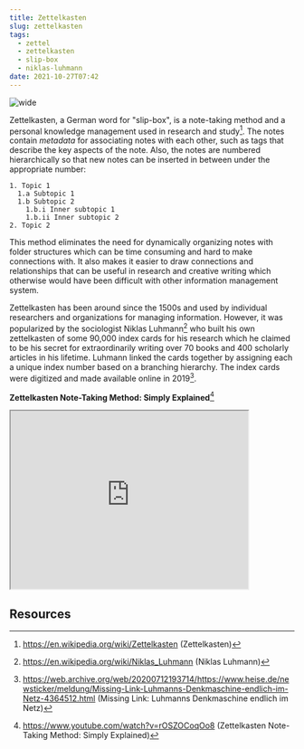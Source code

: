 ```yaml
---
title: Zettelkasten
slug: zettelkasten
tags:
  - zettel
  - zettelkasten
  - slip-box
  - niklas-luhmann
date: 2021-10-27T07:42
---
```



![wide](https://upload.wikimedia.org/wikipedia/commons/3/33/Zettelkasten_%28514941699%29.jpg "image from Wikimedia Commons (cc)")

Zettelkasten, a German word for "slip-box", is a note-taking method and
a personal knowledge management used in research and study[^1]. The notes
contain _metadata_ for associating notes with each other, such as tags that
describe the key aspects of the note. Also, the notes are numbered
hierarchically so that new notes can be inserted in between under the
appropriate number:

```
1. Topic 1
  1.a Subtopic 1
  1.b Subtopic 2
    1.b.i Inner subtopic 1
    1.b.ii Inner subtopic 2
2. Topic 2
```

This method eliminates the need for dynamically organizing notes with folder
structures which can be time consuming and hard to make connections with. It
also makes it easier to draw connections and relationships that can be useful in
research and creative writing which otherwise would have been difficult with
other information management system.

Zettelkasten has been around since the 1500s and used by individual researchers
and organizations for managing information. However, it was popularized by the
sociologist Niklas Luhmann[^2] who built his own zettelkasten of some 90,000
index cards for his research which he claimed to be his secret for
extraordinarily writing over 70 books and 400 scholarly articles in his
lifetime. Luhmann linked the cards together by assigning each a unique index
number based on a branching hierarchy. The index cards were digitized and made
available online in 2019[^3].

**Zettelkasten Note-Taking Method: Simply Explained**[^4]
<iframe width="420" height="315" src="https://www.youtube.com/embed/rOSZOCoqOo8"></iframe>

## Resources

[^1]: https://en.wikipedia.org/wiki/Zettelkasten (Zettelkasten)
[^2]: https://en.wikipedia.org/wiki/Niklas_Luhmann (Niklas Luhmann)
[^3]: https://web.archive.org/web/20200712193714/https://www.heise.de/newsticker/meldung/Missing-Link-Luhmanns-Denkmaschine-endlich-im-Netz-4364512.html (Missing Link: Luhmanns Denkmaschine endlich im Netz)
[^4]: https://www.youtube.com/watch?v=rOSZOCoqOo8 (Zettelkasten Note-Taking Method: Simply Explained)

